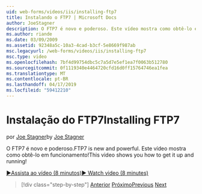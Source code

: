 ```yaml
---
uid: web-forms/videos/iis/installing-ftp7
title: Instalando o FTP7 | Microsoft Docs
author: JoeStagner
description: O FTP7 é novo e poderoso. Este vídeo mostra como obtê-lo em funcionamento!
ms.author: riande
ms.date: 03/09/2009
ms.assetid: 92348a5c-10a3-4cad-b3cf-5e8669f987ab
msc.legacyurl: /web-forms/videos/iis/installing-ftp7
msc.type: video
ms.openlocfilehash: 7bf4d99754dbc5c7a5d7e5ef1ea7f0063b512780
ms.sourcegitcommit: 0f1119340e4464720cfd16d0ff15764746ea1fea
ms.translationtype: MT
ms.contentlocale: pt-BR
ms.lasthandoff: 04/17/2019
ms.locfileid: "59412210"
---
```

# <a name="installing-ftp7"></a><span data-ttu-id="75a5f-104">Instalação do FTP7</span><span class="sxs-lookup"><span data-stu-id="75a5f-104">Installing FTP7</span></span>

<span data-ttu-id="75a5f-105">por [Joe Stagner](https://github.com/JoeStagner)</span><span class="sxs-lookup"><span data-stu-id="75a5f-105">by [Joe Stagner](https://github.com/JoeStagner)</span></span>

<span data-ttu-id="75a5f-106">O FTP7 é novo e poderoso.</span><span class="sxs-lookup"><span data-stu-id="75a5f-106">FTP7 is new and powerful.</span></span> <span data-ttu-id="75a5f-107">Este vídeo mostra como obtê-lo em funcionamento!</span><span class="sxs-lookup"><span data-stu-id="75a5f-107">This video shows you how to get it up and running!</span></span>

[<span data-ttu-id="75a5f-108">&#9654;Assista ao vídeo (8 minutos)</span><span class="sxs-lookup"><span data-stu-id="75a5f-108">&#9654; Watch video (8 minutes)</span></span>](https://channel9.msdn.com/Blogs/ASP-NET-Site-Videos/installing-ftp7)

> [!div class="step-by-step"]
> <span data-ttu-id="75a5f-109">[Anterior](creating-a-site-with-iis7-manager.md)
> [Próximo](bit-rate-throttling.md)</span><span class="sxs-lookup"><span data-stu-id="75a5f-109">[Previous](creating-a-site-with-iis7-manager.md)
[Next](bit-rate-throttling.md)</span></span>
